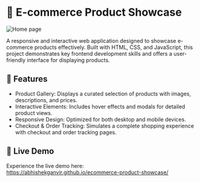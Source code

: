 # 🛒 E-commerce Product Showcase

![Home page](https://github.com/user-attachments/assets/487d3a60-5212-427c-ae5e-ca07356c609a)

A responsive and interactive web application designed to showcase e-commerce products effectively. Built with HTML, CSS, and JavaScript, this project demonstrates key frontend development skills and offers a user-friendly interface for displaying products.

## 🔧 Features

- Product Gallery: Displays a curated selection of products with images, descriptions, and prices.
- Interactive Elements: Includes hover effects and modals for detailed product views.
- Responsive Design: Optimized for both desktop and mobile devices.
- Checkout & Order Tracking: Simulates a complete shopping experience with checkout and order tracking pages.

## 🚀 Live Demo
Experience the live demo here: https://abhishekganvir.github.io/ecommerce-product-showcase/

